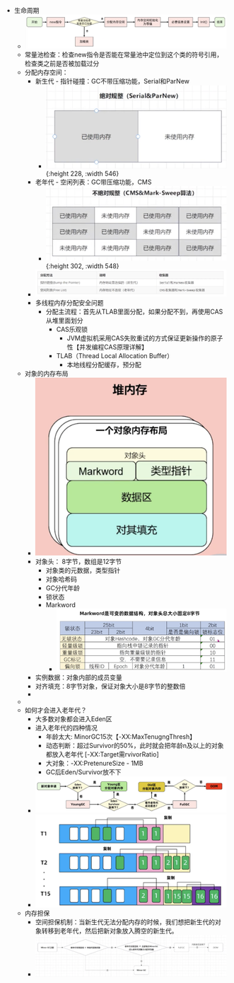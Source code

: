 - 生命周期
	- ![image.png](../assets/image_1698742223969_0.png)
	- 常量池检查：检查new指令是否能在常量池中定位到这个类的符号引用，检查类之前是否被加载过分
	- 分配内存空间：
		- 新生代 - 指针碰撞：GC不带压缩功能，Serial和ParNew
			- ![image.png](../assets/image_1698742571054_0.png){:height 228, :width 546}
		- 老年代 - 空闲列表：GC带压缩功能，CMS
			- ![image.png](../assets/image_1698742608586_0.png){:height 302, :width 548}
		- ![image.png](../assets/image_1698742547503_0.png)
		- 多线程内存分配安全问题
			- 分配主流程：首先从TLAB里面分配，如果分配不到，再使用CAS从堆里面划分
				- CAS乐观锁
					- JVM虚拟机采用CAS失败重试的方式保证更新操作的原子性【并发编程CAS原理详解】
				- TLAB（Thread Local Allocation Buffer）
					- 本地线程分配缓存，预分配
	- 对象的内存布局
		- ![image.png](../assets/image_1699345657653_0.png)
		- 对象头： 8字节，数组是12字节
			- 对象类的元数据，类型指针
			- 对象哈希码
			- GC分代年龄
			- 锁状态
			- Markword
				- ![image.png](../assets/image_1699345926897_0.png)
		- 实例数据：对象内部的成员变量
		- 对齐填充：8字节对象，保证对象大小是8字节的整数倍
		-
	-
	- 如何才会进入老年代？
		- 大多数对象都会进入Eden区
		- 进入老年代的四种情况
			- 年龄太大: MinorGC15次【-XX:MaxTenugngThresh】
			- 动态判断：超过Survivor的50%，此时就会把年龄n及以上的对象都放入老年代 [-XX:Target需rvivorRatio]
			- 大对象：-XX:PretenureSize - 1MB
			- GC后Eden/Survivor放不下
		- ![image.png](../assets/image_1699343487758_0.png)
		- ![image.png](../assets/image_1699343505218_0.png)
	- 内存担保
		- 空间担保机制：当新生代无法分配内存的时候，我们想把新生代的对象转移到老年代，然后把新对象放入腾空的新生代。
		- ![image.png](../assets/image_1699344193307_0.png)